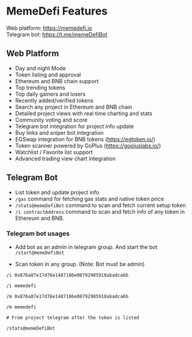 # MemeDefi Features

Web platform: https://memedefi.io<br />
Telegram bot: https://t.me/memeDefiBot

## Web Platform

- Day and night Mode
- Token listing and approval
- Ethereum and BNB chain support
- Top trending tokens
- Top daily gainers and losers
- Recently added/verified tokens
- Search any project in Ethereum and BNB chain
- Detailed project views with real time charting and stats
- Community voting and score
- Telegram bot integration for project info update
- Buy links and sniper bot integration
- EGSwap integration for BNB tokens (https://egtoken.io/)
- Token scanner powered by GoPlus (https://gopluslabs.io/)
- Watchlist / Favorite list support
- Advanced trading view chart integration

## Telegram Bot

- List token and update project info
- `/gas` command for fetching gas stats and native token price
- `/stats@memeDefiBot` command to scan and fetch current setup token
- `/i contractAddress` command to scan and fetch info of any token in Ethereum and BNB.

### Telegram bot usages

- Add bot as an admin in telegram group. And start the bot `/start@memeDefiBot`

- Scan token in any group. (Note: Bot must be admin)

```
/i 0x876a87e17d76e1487186e00792985918abadca6b

/i memedefi

/m 0x876a87e17d76e1487186e00792985918abadca6b

/m memedefi

# From project telegram after the token is listed

/stats@memeDefiBot
```
